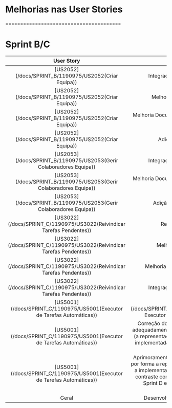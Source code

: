 # Melhorias nas User Stories
=======================================

# Sprint B/C

|User Story| Melhoria |
|:-------:|:----------:|
|[US2052](/docs/SPRINT_B/1190975/US2052(Criar Equipa))|Integração do ColaboradorDTO |
|[US2052](/docs/SPRINT_B/1190975/US2052(Criar Equipa))|Melhoria métodos InMemory|
|[US2052](/docs/SPRINT_B/1190975/US2052(Criar Equipa))|Melhoria Documentação (SD, SSD, MD e CD + Padrões)|
|[US2052](/docs/SPRINT_B/1190975/US2052(Criar Equipa))|Adição Teste Funcional|
|[US2053](/docs/SPRINT_B/1190975/US2053(Gerir Colaboradores Equipa))|Integração do ColaboradorDTO|
|[US2053](/docs/SPRINT_B/1190975/US2053(Gerir Colaboradores Equipa))|Melhoria Documentação (SD, SSD, MD e CD + Padrões)|
|[US2053](/docs/SPRINT_B/1190975/US2053(Gerir Colaboradores Equipa))|Adição 4 Testes Funcionais|
|[US3022](/docs/SPRINT_C/1190975/US3022(Reivindicar Tarefas Pendentes))| Reestruturação da UI |
|[US3022](/docs/SPRINT_C/1190975/US3022(Reivindicar Tarefas Pendentes))| Melhoria Documentação |
|[US3022](/docs/SPRINT_C/1190975/US3022(Reivindicar Tarefas Pendentes))| Melhoria Queries (Validação data) |
|[US3022](/docs/SPRINT_C/1190975/US3022(Reivindicar Tarefas Pendentes))| Integração do ColaboradorDTO |
|[US5001](/docs/SPRINT_C/1190975/US5001(Executor de Tarefas Automáticas))|[US5003](/docs/SPRINT_D/1190975/US5003(Concluir Executor Atividades Automáticas))|
|[US5001](/docs/SPRINT_C/1190975/US5001(Executor de Tarefas Automáticas))|Correção do SD por forma a representar adequadamente o implementado no Sprint C (a representação que contém já a realidade implementada no sprint D encontra-se em US5003) |
|[US5001](/docs/SPRINT_C/1190975/US5001(Executor de Tarefas Automáticas))|Aprimoramento Documentação (Revisão SD por forma a representar mais adequadamente a implementação realizada no Sprint C, em contraste com as alterações realizadas no Sprint D e explicitas no caso de uso respetivo)|
|Geral|Desenvolvimento Bootstrap Pedido|

